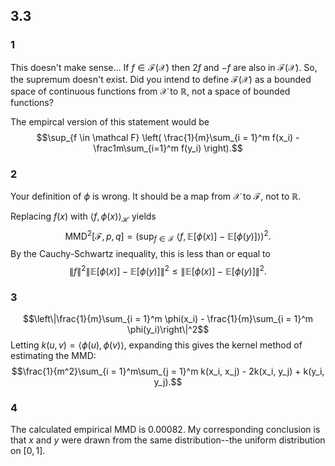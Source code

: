 ## 3.3
### 1
This doesn't make sense...  If $f \in \mathcal{F}(\mathcal{X})$ then $2f$ and $-f$ are also in $\mathcal{F}(\mathcal X)$.  So, the supremum doesn't exist.  Did you intend to define $\mathcal{F}(\mathcal X)$ as a bounded space of continuous functions from $\mathcal X$ to $\mathbb R$, not a space of bounded functions?

The empircal version of this statement would be
$$\sup_{f \in \mathcal F} \left( \frac{1}{m}\sum_{i = 1}^m f(x_i) - \frac1m\sum_{i=1}^m f(y_i) \right).$$
### 2
Your definition of $\phi$ is wrong.  It should be a map from $\mathcal X$ to $\mathcal F$, not to $\mathbb R$.

Replacing $f(x)$ with $\langle f, \phi(x) \rangle_{\mathcal H}$ yields
$$\mathrm{MMD}^2[\mathcal F, p, q] = \left(\sup_{f \in \mathcal F}\ \left\langle f, \mathbb E[\phi(x)] - \mathbb E[\phi(y)]\right\rangle\right)^2.$$
By the Cauchy-Schwartz inequality, this is less than or equal to
$$\|f\|^2\|\mathbb E[\phi(x)] - \mathbb E[\phi(y)]\|^2 \leq \Big\|\mathbb E[\phi(x)] - \mathbb E[\phi(y)]\Big\|^2.$$
### 3
$$\left\|\frac{1}{m}\sum_{i = 1}^m \phi(x_i) - \frac{1}{m}\sum_{i = 1}^m \phi(y_i)\right\|^2$$
Letting $k(u, v) = \langle \phi(u), \phi(v) \rangle$, expanding this gives the kernel method of estimating the MMD:
$$\frac{1}{m^2}\sum_{i = 1}^m\sum_{j = 1}^m k(x_i, x_j) - 2k(x_i, y_j) + k(y_i, y_j).$$

### 4
The calculated empirical MMD is $0.00082$.  My corresponding conclusion is that $x$ and $y$ were drawn from the same distribution--the uniform distribution on $[0, 1]$.